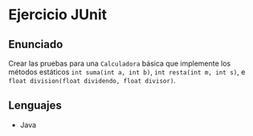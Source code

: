 # Ejercicio JUnit

## Enunciado

Crear las pruebas para una `Calculadora` básica que implemente los métodos estáticos `int suma(int a, int b)`, `int resta(int m, int s)`, e `float division(float dividendo, float divisor)`.

## Lenguajes

+ Java